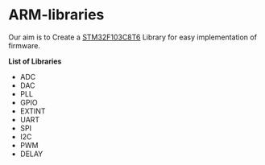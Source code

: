 # ARM-libraries

Our aim is to Create a [STM32F103C8T6](https://www.google.co.in/search?q=stm32f103c8t6&oq=stm32f103c8t6&aqs=chrome..69i57j35i39j69i59l3j69i61.3915j0j7&sourceid=chrome&ie=UTF-8) Library for easy implementation of firmware.

**List of Libraries**
- ADC
- DAC
- PLL 
- GPIO
- EXTINT
- UART
- SPI
- I2C
- PWM
- DELAY